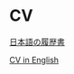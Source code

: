 # CV 

[日本語の履歴書](https://rin-poko.github.io/cv/japanese)

[CV in English](https://rin-poko.github.io/cv//english)